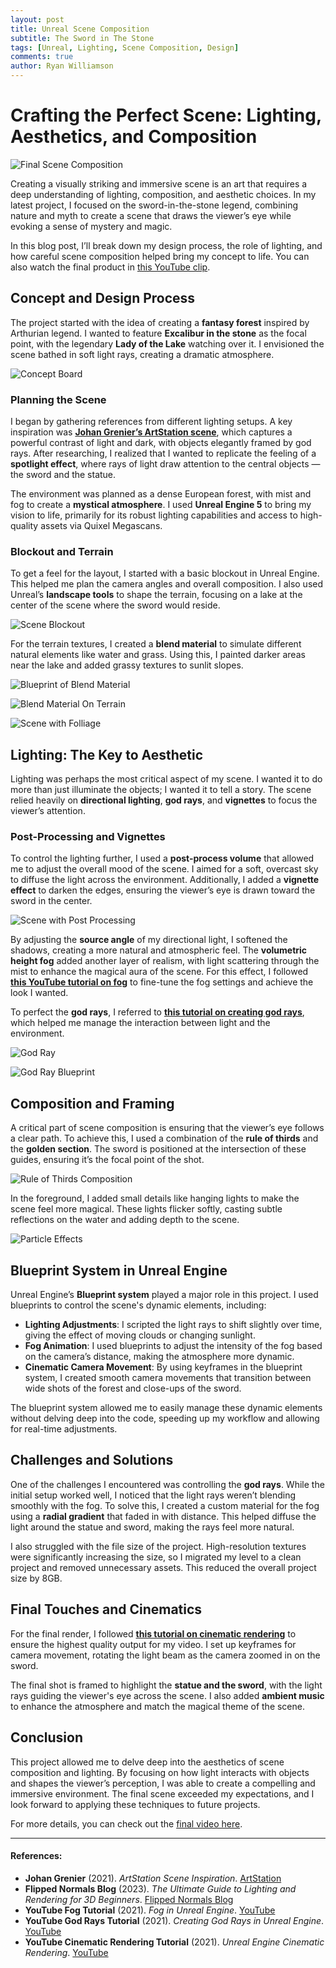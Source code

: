 ```yaml
---
layout: post
title: Unreal Scene Composition
subtitle: The Sword in The Stone
tags: [Unreal, Lighting, Scene Composition, Design]
comments: true
author: Ryan Williamson
---
```

# Crafting the Perfect Scene: Lighting, Aesthetics, and Composition

![Final Scene Composition](https://www.youtube.com/watch?v=sBFK5eN76zE)

Creating a visually striking and immersive scene is an art that requires a deep understanding of lighting, composition, and aesthetic choices. In my latest project, I focused on the sword-in-the-stone legend, combining nature and myth to create a scene that draws the viewer’s eye while evoking a sense of mystery and magic.

In this blog post, I’ll break down my design process, the role of lighting, and how careful scene composition helped bring my concept to life. You can also watch the final product in [this YouTube clip](https://www.youtube.com/watch?v=sBFK5eN76zE).

## Concept and Design Process

The project started with the idea of creating a **fantasy forest** inspired by Arthurian legend. I wanted to feature **Excalibur in the stone** as the focal point, with the legendary **Lady of the Lake** watching over it. I envisioned the scene bathed in soft light rays, creating a dramatic atmosphere.

![Concept Board](https://ryggy.github.io/assets/img/conceptboard.png)

### Planning the Scene

I began by gathering references from different lighting setups. A key inspiration was **[Johan Grenier’s ArtStation scene](https://www.artstation.com/artwork/4X2Weq)**, which captures a powerful contrast of light and dark, with objects elegantly framed by god rays. After researching, I realized that I wanted to replicate the feeling of a **spotlight effect**, where rays of light draw attention to the central objects — the sword and the statue.

The environment was planned as a dense European forest, with mist and fog to create a **mystical atmosphere**. I used **Unreal Engine 5** to bring my vision to life, primarily for its robust lighting capabilities and access to high-quality assets via Quixel Megascans.

### Blockout and Terrain

To get a feel for the layout, I started with a basic blockout in Unreal Engine. This helped me plan the camera angles and overall composition. I also used Unreal’s **landscape tools** to shape the terrain, focusing on a lake at the center of the scene where the sword would reside.

![Scene Blockout](https://ryggy.github.io/assets/img/blockout.png)

For the terrain textures, I created a **blend material** to simulate different natural elements like water and grass. Using this, I painted darker areas near the lake and added grassy textures to sunlit slopes.

![Blueprint of Blend Material](https://ryggy.github.io/assets/img/blendmaterial.png)

![Blend Material On Terrain](https://ryggy.github.io/assets/img/blendmaterialterrain.png)

![Scene with Folliage](https://ryggy.github.io/assets/img/folliage.png)

## Lighting: The Key to Aesthetic

Lighting was perhaps the most critical aspect of my scene. I wanted it to do more than just illuminate the objects; I wanted it to tell a story. The scene relied heavily on **directional lighting**, **god rays**, and **vignettes** to focus the viewer’s attention.


### Post-Processing and Vignettes

To control the lighting further, I used a **post-process volume** that allowed me to adjust the overall mood of the scene. I aimed for a soft, overcast sky to diffuse the light across the environment. Additionally, I added a **vignette effect** to darken the edges, ensuring the viewer’s eye is drawn toward the sword in the center.

![Scene with Post Processing](https://ryggy.github.io/assets/img/lightingeffects.png)

By adjusting the **source angle** of my directional light, I softened the shadows, creating a more natural and atmospheric feel. The **volumetric height fog** added another layer of realism, with light scattering through the mist to enhance the magical aura of the scene. For this effect, I followed **[this YouTube tutorial on fog](https://youtu.be/e9atAxm1Cc0?si=xKvekvcX6LD7amY6)** to fine-tune the fog settings and achieve the look I wanted. 

To perfect the **god rays**, I referred to **[this tutorial on creating god rays](https://youtu.be/gOdTrIB5te0?si=30URE_tLOo5_MyF8)**, which helped me manage the interaction between light and the environment.

![God Ray](https://ryggy.github.io/assets/img/godray.png)

![God Ray Blueprint](https://ryggy.github.io/assets/img/godrayblueprint.png)

## Composition and Framing

A critical part of scene composition is ensuring that the viewer’s eye follows a clear path. To achieve this, I used a combination of the **rule of thirds** and the **golden section**. The sword is positioned at the intersection of these guides, ensuring it’s the focal point of the shot.

![Rule of Thirds Composition](https://ryggy.github.io/assets/img/ruleofthirds.png)

In the foreground, I added small details like hanging lights to make the scene feel more magical. These lights flicker softly, casting subtle reflections on the water and adding depth to the scene.

![Particle Effects](https://ryggy.github.io/assets/img/particleeffects.png)

## Blueprint System in Unreal Engine

Unreal Engine’s **Blueprint system** played a major role in this project. I used blueprints to control the scene's dynamic elements, including:
- **Lighting Adjustments**: I scripted the light rays to shift slightly over time, giving the effect of moving clouds or changing sunlight.
- **Fog Animation**: I used blueprints to adjust the intensity of the fog based on the camera’s distance, making the atmosphere more dynamic.
- **Cinematic Camera Movement**: By using keyframes in the blueprint system, I created smooth camera movements that transition between wide shots of the forest and close-ups of the sword.

The blueprint system allowed me to easily manage these dynamic elements without delving deep into the code, speeding up my workflow and allowing for real-time adjustments.

## Challenges and Solutions

One of the challenges I encountered was controlling the **god rays**. While the initial setup worked well, I noticed that the light rays weren’t blending smoothly with the fog. To solve this, I created a custom material for the fog using a **radial gradient** that faded in with distance. This helped diffuse the light around the statue and sword, making the rays feel more natural.

I also struggled with the file size of the project. High-resolution textures were significantly increasing the size, so I migrated my level to a clean project and removed unnecessary assets. This reduced the overall project size by 8GB.

## Final Touches and Cinematics

For the final render, I followed **[this tutorial on cinematic rendering](https://www.youtube.com/watch?v=YZ4gSKZh6do&feature=youtu.be)** to ensure the highest quality output for my video. I set up keyframes for camera movement, rotating the light beam as the camera zoomed in on the sword.

The final shot is framed to highlight the **statue and the sword**, with the light rays guiding the viewer's eye across the scene. I also added **ambient music** to enhance the atmosphere and match the magical theme of the scene.

## Conclusion

This project allowed me to delve deep into the aesthetics of scene composition and lighting. By focusing on how light interacts with objects and shapes the viewer’s perception, I was able to create a compelling and immersive environment. The final scene exceeded my expectations, and I look forward to applying these techniques to future projects.

For more details, you can check out the [final video here](https://www.youtube.com/watch?v=sBFK5eN76zE).

---

#### References:

- **Johan Grenier** (2021). *ArtStation Scene Inspiration*. [ArtStation](https://www.artstation.com/artwork/4X2Weq)
- **Flipped Normals Blog** (2023). *The Ultimate Guide to Lighting and Rendering for 3D Beginners*. [Flipped Normals Blog](https://blog.flippednormals.com/the-ultimate-guide-to-lighting-and-rendering-for-3d-beginners/)
- **YouTube Fog Tutorial** (2021). *Fog in Unreal Engine*. [YouTube](https://youtu.be/e9atAxm1Cc0?si=xKvekvcX6LD7amY6)
- **YouTube God Rays Tutorial** (2021). *Creating God Rays in Unreal Engine*. [YouTube](https://youtu.be/gOdTrIB5te0?si=30URE_tLOo5_MyF8)
- **YouTube Cinematic Rendering Tutorial** (2021). *Unreal Engine Cinematic Rendering*. [YouTube](https://www.youtube.com/watch?v=YZ4gSKZh6do&feature=youtu.be)
